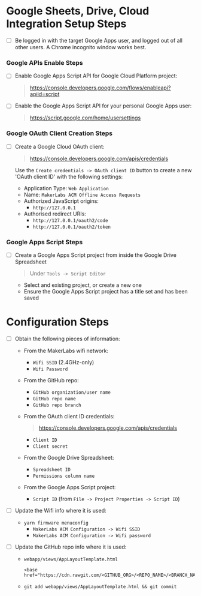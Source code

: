 # Google Sheets, Drive, Cloud Integration Setup Steps
- [ ] Be logged in with the target Google Apps user, and logged out of all other users.
      A Chrome incognito window works best.

### Google APIs Enable Steps
- [ ] Enable Google Apps Script API for Google Cloud Platform project:
    > https://console.developers.google.com/flows/enableapi?apiid=script

- [ ] Enable the Google Apps Script API for your personal Google Apps user:
    > https://script.google.com/home/usersettings

### Google OAuth Client Creation Steps
- [ ] Create a Google Cloud OAuth client:
    > https://console.developers.google.com/apis/credentials
    
  Use the `Create credentials -> OAuth client ID` button to create a new 'OAuth client ID' with the following settings:
    - Application Type: `Web Application`
    - Name: `MakerLabs ACM Offline Access Requests`
    - Authorized JavaScript origins:
        -  `http://127.0.0.1`
    - Authorised redirect URIs:
        - `http://127.0.0.1/oauth2/code`
        - `http://127.0.0.1/oauth2/token`

### Google Apps Script Steps
- [ ] Create a Google Apps Script project from inside the Google Drive Spreadsheet
    > Under `Tools -> Script Editor`
    - Select and existing project, or create a new one
    - Ensure the Google Apps Script project has a title set and has been saved

# Configuration Steps
- [ ] Obtain the following pieces of information:
    - From the MakerLabs wifi network:
        - `Wifi SSID` (2.4GHz-only)
        - `Wifi Password`

    - From the GitHub repo:
        - `GitHub organization/user name`
        - `GitHub repo name`
        - `GitHub repo branch`

    - From the OAuth client ID credentials:
      > https://console.developers.google.com/apis/credentials
        - `Client ID`
        - `Client secret`

    - From the Google Drive Spreadsheet:
        - `Spreadsheet ID`
        - `Permissions column name`

    - From the Google Apps Script project:
        - `Script ID` (from `File -> Project Properties -> Script ID`)

- [ ] Update the Wifi info where it is used:
    - `yarn firmware menuconfig`
        - `MakerLabs ACM Configuration -> Wifi SSID`
        - `MakerLabs ACM Configuration -> Wifi password`

- [ ] Update the GitHub repo info where it is used:
    - `webapp/views/AppLayoutTemplate.html`
      ```
      <base href="https://cdn.rawgit.com/<GITHUB_ORG>/<REPO_NAME>/<BRANCH_NAME>/webcomponents/bower_components/">
      ```
    - `git add webapp/views/AppLayoutTemplate.html && git commit`
